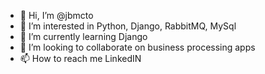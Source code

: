 - 👋 Hi, I’m @jbmcto
- 👀 I’m interested in Python, Django, RabbitMQ, MySql
- 🌱 I’m currently learning Django
- 💞️ I’m looking to collaborate on business processing apps
- 📫 How to reach me LinkedIN

<!---
jbmcto/jbmcto is a ✨ special ✨ repository because its `README.md` (this file) appears on your GitHub profile.
You can click the Preview link to take a look at your changes.
--->
